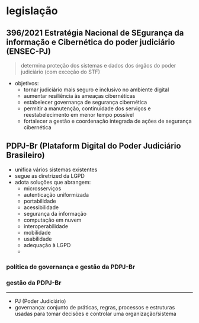 
# legislação

## 396/2021 Estratégia Nacional de SEgurança da informação e Cibernética do poder judiciário (ENSEC-PJ)

> determina proteção dos sistemas e dados dos órgãos do poder judiciário (com exceção do STF)

- objetivos:
  - tornar judiciário mais seguro e inclusivo no ambiente digital
  - aumentar resiliência às ameaças cibernéticas
  - estabelecer governança de segurança cibernética
  - permitir a manutenção, continuidade dos serviços e reestabelecimento em menor tempo possível
  - fortalecer a gestão e coordenação integrada de ações de segurança cibernética

## PDPJ-Br (Plataform Digital do Poder Judiciário Brasileiro)

- unifica vários sistemas existentes
- segue as diretrized da LGPD
- adota soluções que abrangem:
  - microsserviços
  - autenticação uniformizada
  - portabilidade
  - acessibilidade
  - segurança da informação
  - computação em nuvem
  - interoperabilidade
  - mobilidade
  - usabilidade
  - adequação à LGPD
  - 

### política de governança e gestão da PDPJ-Br

### gestão da PDPJ-Br

---

- PJ (Poder Judiciário)
- governança: conjunto de práticas, regras, processos e estruturas usadas para tomar decisões e controlar uma organização/sistema
